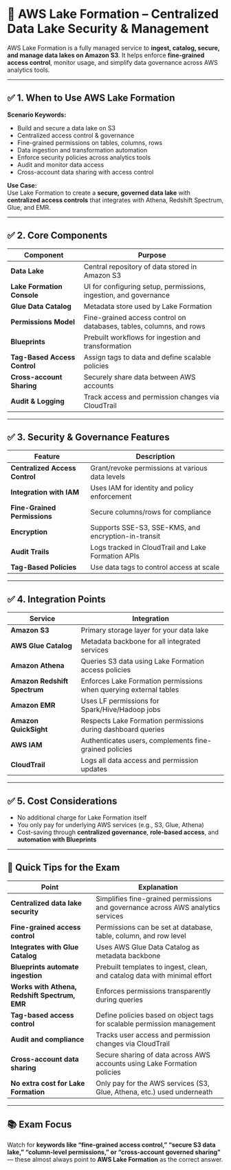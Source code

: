 # 📘 AWS Lake Formation – Centralized Data Lake Security & Management

AWS Lake Formation is a fully managed service to **ingest, catalog, secure, and manage data lakes on Amazon S3**. It helps enforce **fine-grained access control**, monitor usage, and simplify data governance across AWS analytics tools.

---

## ✅ 1. When to Use AWS Lake Formation

**Scenario Keywords:**

- Build and secure a data lake on S3  
- Centralized access control & governance  
- Fine-grained permissions on tables, columns, rows  
- Data ingestion and transformation automation  
- Enforce security policies across analytics tools  
- Audit and monitor data access  
- Cross-account data sharing with access control  

**Use Case:**  
Use Lake Formation to create a **secure, governed data lake** with **centralized access controls** that integrates with Athena, Redshift Spectrum, Glue, and EMR.

---

## ✅ 2. Core Components

| Component                  | Purpose                                                                 |
|----------------------------|-------------------------------------------------------------------------|
| **Data Lake**              | Central repository of data stored in Amazon S3                          |
| **Lake Formation Console** | UI for configuring setup, permissions, ingestion, and governance        |
| **Glue Data Catalog**      | Metadata store used by Lake Formation                                   |
| **Permissions Model**      | Fine-grained access control on databases, tables, columns, and rows     |
| **Blueprints**             | Prebuilt workflows for ingestion and transformation                     |
| **Tag-Based Access Control** | Assign tags to data and define scalable policies                      |
| **Cross-account Sharing**  | Securely share data between AWS accounts                                |
| **Audit & Logging**        | Track access and permission changes via CloudTrail                      |

---

## ✅ 3. Security & Governance Features

| Feature                    | Description                                                                 |
|----------------------------|-----------------------------------------------------------------------------|
| **Centralized Access Control** | Grant/revoke permissions at various data levels                         |
| **Integration with IAM**       | Uses IAM for identity and policy enforcement                            |
| **Fine-Grained Permissions**   | Secure columns/rows for compliance                                       |
| **Encryption**                | Supports SSE-S3, SSE-KMS, and encryption-in-transit                      |
| **Audit Trails**             | Logs tracked in CloudTrail and Lake Formation APIs                        |
| **Tag-Based Policies**       | Use data tags to control access at scale                                  |

---

## ✅ 4. Integration Points

| Service                    | Integration                                                                 |
|----------------------------|------------------------------------------------------------------------------|
| **Amazon S3**              | Primary storage layer for your data lake                                     |
| **AWS Glue Catalog**       | Metadata backbone for all integrated services                                |
| **Amazon Athena**          | Queries S3 data using Lake Formation access policies                         |
| **Amazon Redshift Spectrum** | Enforces Lake Formation permissions when querying external tables         |
| **Amazon EMR**             | Uses LF permissions for Spark/Hive/Hadoop jobs                               |
| **Amazon QuickSight**      | Respects Lake Formation permissions during dashboard queries                 |
| **AWS IAM**                | Authenticates users, complements fine-grained policies                       |
| **CloudTrail**             | Logs all data access and permission updates                                  |

---

## ✅ 5. Cost Considerations

- No additional charge for Lake Formation itself  
- You only pay for underlying AWS services (e.g., S3, Glue, Athena)  
- Cost-saving through **centralized governance**, **role-based access**, and **automation with Blueprints**

---

## 🧠 Quick Tips for the Exam

| Point                                         | Explanation                                                                      |
|----------------------------------------------|----------------------------------------------------------------------------------|
| **Centralized data lake security**            | Simplifies fine-grained permissions and governance across AWS analytics services |
| **Fine-grained access control**               | Permissions can be set at database, table, column, and row level                 |
| **Integrates with Glue Catalog**              | Uses AWS Glue Data Catalog as metadata backbone                                  |
| **Blueprints automate ingestion**             | Prebuilt templates to ingest, clean, and catalog data with minimal effort        |
| **Works with Athena, Redshift Spectrum, EMR** | Enforces permissions transparently during queries                                |
| **Tag-based access control**                  | Define policies based on object tags for scalable permission management          |
| **Audit and compliance**                      | Tracks user access and permission changes via CloudTrail                         |
| **Cross-account data sharing**                | Secure sharing of data across AWS accounts using Lake Formation policies         |
| **No extra cost for Lake Formation**          | Only pay for the AWS services (S3, Glue, Athena, etc.) used underneath           |

---

## 📚 Exam Focus

Watch for **keywords like “fine-grained access control,” “secure S3 data lake,” “column-level permissions,” or “cross-account governed sharing”** — these almost always point to **AWS Lake Formation** as the correct answer.
